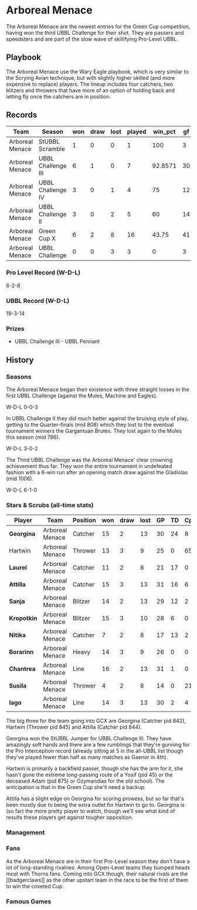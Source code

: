 # Arboreal Menace

The Arboreal Menace are the newest entries for the Green Cup competition, having won the third UBBL Challenge for their shot. They are passers and speedsters and are part of the slow wave of skillifying Pro-Level UBBL.

## Playbook

The Arboreal Menace use the Wary Eagle playbook, which is very similar to the Scrying Avian technique, but with slightly higher skilled (and more expensive to replace) players. The lineup includes four catchers, two blitzers and throwers that have more of an option of holding back and letting fly once the catchers are in position.

## Records

| Team      | Season             | won  | draw | lost | played | win_pct | gf   | ga   | cas  | tcdiff | ff   |
|-----------|--------------------|------|------|------|--------|---------|------|------|------|--------|------|
| Arboreal Menace | StUBBL Scramble    |    1 |    0 |    0 |      1 |     100 |    3 |    0 |    1 |      2 |    1 |
| Arboreal Menace | UBBL Challenge III |    6 |    1 |    0 |      7 | 92.8571 |   30 |   14 |   10 |      3 |    2 |
| Arboreal Menace | UBBL Challenge IV  |    3 |    0 |    1 |      4 |      75 |   12 |    5 |    2 |     -5 |    3 |
| Arboreal Menace | UBBL Challenge II  |    3 |    0 |    2 |      5 |      60 |   14 |    7 |    6 |     -5 |    1 |
| Arboreal Menace | Green Cup X        |    6 |    2 |    8 |     16 |   43.75 |   41 |   51 |   15 |    -15 |   -3 |
| Arboreal Menace | UBBL Challenge     |    0 |    0 |    3 |      3 |       0 |    3 |    7 |    0 |     -6 |    0 |



### Pro Level Record (W-D-L)

6-2-8

### UBBL Record (W-D-L)

19-3-14

### Prizes

* UBBL Challenge III - UBBL Pennant

## History

### Seasons

The Arboreal Menace began their existence with three straight losses in the first UBBL Challenge (against the Mules, Machine and Eagles).

W-D-L 0-0-3

In UBBL Challenge II they did much better against the bruising style of play, getting to the Quarter-finals (mid 808) which they lost to the eventual tournament winners the Gargantuan Brutes. They lost again to the Mules this season (mid 786).

W-D-L 3-0-2

The Third UBBL Challenge was the Arboreal Menace' clear crowning achievement thus far. They won the entire tournament in undefeated fashion with a 6-win run after an opening match draw against the Gladiolas (mid 1006).

W-D-L 6-1-0

### Stars & Scrubs (all-time stats)

| Player      | Team   | Position | won  | draw | lost | GP   | TD   | Cp | Int | BH   | SI   | Ki   | MVP  | SPP  |
|-----------|-----------|------------|------|------|------|------|------|-------------|---------------|------|------|------|------|------|
| **Georgina**  | Arboreal Menace | Catcher   |   15 |    2 |   13 |   30 |   24 |    8 |    8 |    0 |    0 |    0 |    3 |  111 |
| Hartwin  | Arboreal Menace | Thrower   |   13 |    3 |    9 |   25 |    0 |   65 |    2 |    0 |    1 |    0 |    2 |   81 |
| **Laurel**    | Arboreal Menace | Catcher   |   11 |    2 |    8 |   21 |   17 |    0 |    1 |    0 |    0 |    0 |    2 |   63 |
| **Attilla**   | Arboreal Menace | Catcher   |   15 |    3 |   13 |   31 |   16 |    6 |    0 |    0 |    1 |    0 |    1 |   61 |
| **Sanja**     | Arboreal Menace | Blitzer |   14 |    2 |   13 |   29 |   12 |    2 |    0 |    0 |    4 |    0 |    2 |   56 |
| **Kropotkin** | Arboreal Menace | Blitzer |   15 |    3 |   10 |   28 |    6 |    0 |    0 |    2 |    4 |    0 |    3 |   45 |
| **Nitika**    | Arboreal Menace | Catcher   |    7 |    2 |    8 |   17 |   13 |    2 |    1 |    0 |    0 |    0 |    0 |   43 |
| **Borarinn**  | Arboreal Menace | Heavy   |   14 |    3 |    9 |   26 |    0 |    0 |    0 |    9 |    2 |    1 |    2 |   34 |
| **Chantrea**  | Arboreal Menace | Line   |   16 |    2 |   13 |   31 |    1 |    0 |    0 |    1 |    1 |    0 |    5 |   32 |
| **Susila**    | Arboreal Menace | Thrower   |    4 |    2 |    8 |   14 |    0 |   21 |    0 |    0 |    0 |    0 |    1 |   26 |
| **Iago**      | Arboreal Menace | Line   |   14 |    3 |   13 |   30 |    2 |    4 |    0 |    0 |    0 |    0 |    2 |   20 |


The big three for the team going into GCX are Georgina (Catcher pid 842), Hartwin (Thrower pid 845) and Attilla (Catcher pid 844).

Georgina won the StUBBL Jumper for UBBL Challenge III. They have amazingly soft hands and there are a few rumblings that they're gunning for the Pro Interception record (already sitting at 5 in the all-UBBL list though they've played fewer than half as many matches as Gaenor in 4th).

Hartwin is primarily a backfield passer, though she has the arm for it, she hasn't gone the extreme long-passing route of a Yosif (pid 45) or the deceased Adam (pid 875) or Ozymandias for the old school). The anticipation is that in the Green Cup she'll need a backup.

Attilla has a slight edge on Georgina for scoring prowess, but so far that's been mostly due to being the extra outlet for Hartwin to go to. Georgina is (so far) the more pretty player to watch, though we'll see what kind of results these players get against tougher opposition.

### Management

### Fans

As the Arboreal Menace are in their first Pro-Level season they don't have a lot of long-standing rivalries. Among Open-Level teams they bumped heads most with Thorns fans. Coming into GCX though, their natural rivals are the [[badgerclaws]] as the other upstart team in the race to be the first of them to win the coveted Cup.

### Famous Games
